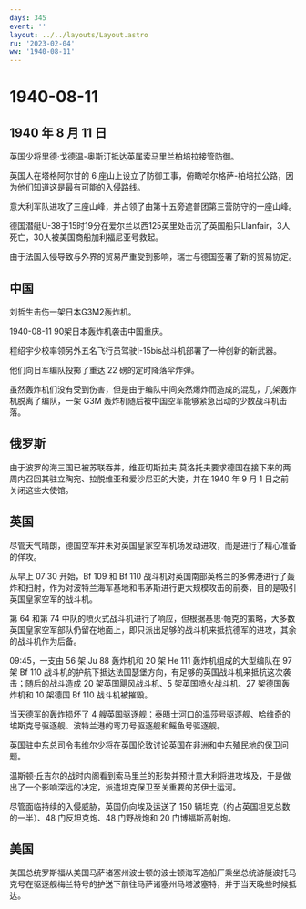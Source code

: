 ```yaml
---
days: 345
event: ''
layout: ../../layouts/Layout.astro
ru: '2023-02-04'
ww: '1940-08-11'
---
```


# 1940-08-11

## 1940 年 8 月 11 日

英国少将里德·戈德温-奥斯汀抵达英属索马里兰柏培拉接管防御。

英国人在塔格阿尔甘的 6
座山上设立了防御工事，俯瞰哈尔格萨-柏培拉公路，因为他们知道这是最有可能的入侵路线。

意大利军队进攻了三座山峰，并占领了由第十五旁遮普团第三营防守的一座山峰。

德国潜艇U-38于15时19分在爱尔兰以西125英里处击沉了英国船只Llanfair，3人死亡，30人被美国商船加利福尼亚号救起。

由于法国入侵导致与外界的贸易严重受到影响，瑞士与德国签署了新的贸易协定。

## 中国

刘哲生击伤一架日本G3M2轰炸机。

1940-08-11 90架日本轰炸机袭击中国重庆。

程绍宇少校率领另外五名飞行员驾驶I-15bis战斗机部署了一种创新的新武器。

他们向日军编队投掷了重达 22 磅的定时降落伞炸弹。

虽然轰炸机们没有受到伤害，但是由于编队中间突然爆炸而造成的混乱，几架轰炸机脱离了编队，一架
G3M 轰炸机随后被中国空军能够紧急出动的少数战斗机击落。

## 俄罗斯

由于波罗的海三国已被苏联吞并，维亚切斯拉夫·莫洛托夫要求德国在接下来的两周内召回其驻立陶宛、拉脱维亚和爱沙尼亚的大使，并在
1940 年 9 月 1 日之前关闭这些大使馆。

## 英国

尽管天气晴朗，德国空军并未对英国皇家空军机场发动进攻，而是进行了精心准备的佯攻。

从早上 07:30 开始，Bf 109 和 Bf 110
战斗机对英国南部英格兰的多佛港进行了轰炸和扫射，作为对波特兰海军基地和韦茅斯进行更大规模攻击的前奏，目的是吸引英国皇家空军的战斗机。

第 64 和第 74
中队的喷火式战斗机进行了响应，但根据基思·帕克的策略，大多数英国皇家空军部队仍留在地面上，即只派出足够的战斗机来抵抗德军的进攻，其余的战斗机作为后备。

09:45，一支由 56 架 Ju 88 轰炸机和 20 架 He 111 轰炸机组成的大型编队在
97 架 Bf 110
战斗机的护航下抵达法国瑟堡方向，有足够的英国战斗机来抵抗这次袭击；随后的战斗造成
20 架英国飓风战斗机、5 架英国喷火战斗机、27 架德国轰炸机和 10 架德国 Bf
110 战斗机被摧毁。

当天德军的轰炸损坏了 4
艘英国驱逐舰：泰晤士河口的温莎号驱逐舰、哈维奇的埃斯克号驱逐舰、波特兰港的弯刀号驱逐舰和鳐鱼号驱逐舰。

英国驻中东总司令韦维尔少将在英国伦敦讨论英国在非洲和中东殖民地的保卫问题。

温斯顿·丘吉尔的战时内阁看到索马里兰的形势并预计意大利将进攻埃及，于是做出了一个影响深远的决定，派遣坦克保卫至关重要的苏伊士运河。

尽管面临持续的入侵威胁，英国仍向埃及运送了 150
辆坦克（约占英国坦克总数的一半）、48 门反坦克炮、48 门野战炮和 20
门博福斯高射炮。

## 美国

美国总统罗斯福从美国马萨诸塞州波士顿的波士顿海军造船厂乘坐总统游艇波托马克号在驱逐舰梅兰特号的护送下前往马萨诸塞州马塔波塞特，并于当天晚些时候抵达。